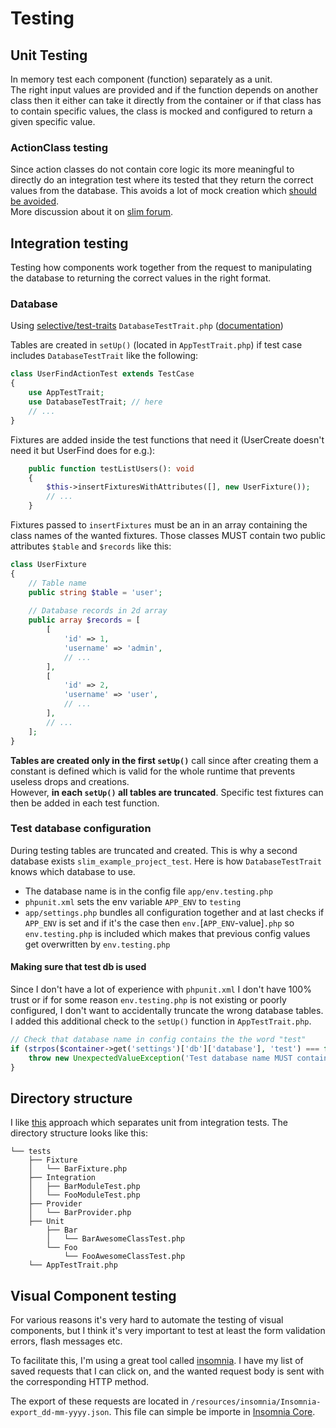 # Testing

## Unit Testing 
In memory test each component (function) separately as a unit.  
The right input values are provided and if 
the function depends on another class then it either can take it directly from the container or if that class
has to contain specific values, the class is mocked and configured to return a given specific value.

### ActionClass testing
Since action classes do not contain core logic its more meaningful to directly do an integration test 
where its tested that they return the correct values from the database. This avoids a lot of mock creation
which [should be avoided](https://odan.github.io/2020/06/09/slim4-testing.html#mocking).  
More discussion about it on [slim forum](https://discourse.slimframework.com/t/how-to-really-do-a-unit-test-on-a-slim-controller/4618).
 
## Integration testing
Testing how components work together from the request to manipulating the database to returning the correct
values in the right format. 

### Database 
Using [selective/test-traits](https://github.com/selective-php/test-traits) `DatabaseTestTrait.php` 
([documentation](https://odan.github.io/2020/06/09/slim4-testing.html#database-testing))

Tables are created in `setUp()` (located in `AppTestTrait.php`) if test case includes `DatabaseTestTrait` 
like the following:
```php
class UserFindActionTest extends TestCase
{
    use AppTestTrait;
    use DatabaseTestTrait; // here
    // ...
} 
```

Fixtures are added inside the test functions that need it (UserCreate doesn't need it but 
UserFind does for e.g.): 
```php
    public function testListUsers(): void
    {
        $this->insertFixturesWithAttributes([], new UserFixture());
        // ...
    }
```
Fixtures passed to `insertFixtures` must be an in an array containing the class names of the wanted
fixtures. Those classes MUST contain two public attributes `$table` and `$records` like this:
```php
class UserFixture
{
    // Table name
    public string $table = 'user';
    
    // Database records in 2d array
    public array $records = [
        [
            'id' => 1,
            'username' => 'admin',
            // ...
        ],
        [
            'id' => 2,
            'username' => 'user',
            // ...
        ],
        // ...
    ];
}
```

**Tables are created only in the first `setUp()`** call since after creating them a constant is defined which is 
valid for the whole runtime that prevents useless drops and creations.   
However, **in each `setUp()` all tables are truncated**. Specific test fixtures can then be added in each 
test function. 
  
### Test database configuration
During testing tables are truncated and created. This is why a second database exists 
`slim_example_project_test`. Here is how `DatabaseTestTrait` knows which database to use.
 * The database name is in the config file `app/env.testing.php`
 * `phpunit.xml` sets the env variable `APP_ENV` to `testing`
 * `app/settings.php` bundles all configuration together and at last checks if `APP_ENV` is set and if 
 it's the case then `env.`[`APP_ENV`-value]`.php` so `env.testing.php` is included which makes that previous config values get 
 overwritten by `env.testing.php`
 
#### Making sure that test db is used
Since I don't have a lot of experience with `phpunit.xml` I don't have 100% trust or if for some reason 
`env.testing.php` is not existing or poorly configured, I don't want to accidentally truncate the wrong 
database tables.  
I added this additional check to the `setUp()` function in `AppTestTrait.php`.
```php
// Check that database name in config contains the the word "test"
if (strpos($container->get('settings')['db']['database'], 'test') === false) {
    throw new UnexpectedValueException('Test database name MUST contain the word "test"');
}
```


## Directory structure
I like [this](https://stackoverflow.com/a/12141610/9013718) approach which separates unit from integration tests.
The directory structure looks like this:
```
└── tests
    ├── Fixture
    │   └── BarFixture.php
    ├── Integration
    │   ├── BarModuleTest.php
    │   └── FooModuleTest.php
    ├── Provider
    │   └── BarProvider.php    
    ├── Unit
        ├── Bar
        │   └── BarAwesomeClassTest.php
        └── Foo
            └── FooAwesomeClassTest.php
    └── AppTestTrait.php      
```

## Visual Component testing
For various reasons it's very hard to automate the testing of visual components, but I think it's very important
to test at least the form validation errors, flash messages etc.

To facilitate this, I'm using a great tool called [insomnia](https://insomnia.rest/). I have my list of saved
requests that I can click on, and the wanted request body is sent with the corresponding HTTP method.

The export of these requests are located in `/resources/insomnia/Insomnia-export_dd-mm-yyyy.json`. This file can simple
be importe in [Insomnia Core](https://insomnia.rest/download).
